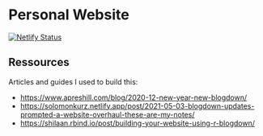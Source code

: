 # Personal Website

[![Netlify Status](https://api.netlify.com/api/v1/badges/5d0a379e-3e39-453c-a0f5-ef4c20303296/deploy-status)](https://app.netlify.com/sites/felixmil/deploys)


## Ressources

Articles and guides I used to build this:

- https://www.apreshill.com/blog/2020-12-new-year-new-blogdown/
- https://solomonkurz.netlify.app/post/2021-05-03-blogdown-updates-prompted-a-website-overhaul-these-are-my-notes/
- https://shilaan.rbind.io/post/building-your-website-using-r-blogdown/
